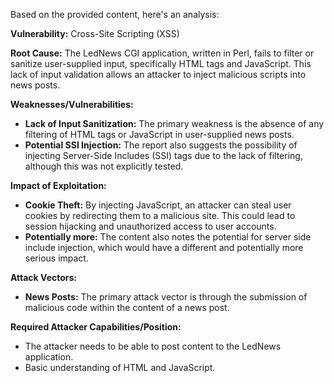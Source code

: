 Based on the provided content, here's an analysis:

**Vulnerability:** Cross-Site Scripting (XSS)

**Root Cause:** The LedNews CGI application, written in Perl, fails to filter or sanitize user-supplied input, specifically HTML tags and JavaScript. This lack of input validation allows an attacker to inject malicious scripts into news posts.

**Weaknesses/Vulnerabilities:**
*   **Lack of Input Sanitization:** The primary weakness is the absence of any filtering of HTML tags or JavaScript in user-supplied news posts.
*   **Potential SSI Injection:** The report also suggests the possibility of injecting Server-Side Includes (SSI) tags due to the lack of filtering, although this was not explicitly tested.

**Impact of Exploitation:**
*   **Cookie Theft:** By injecting JavaScript, an attacker can steal user cookies by redirecting them to a malicious site. This could lead to session hijacking and unauthorized access to user accounts.
*   **Potentially more:** The content also notes the potential for server side include injection, which would have a different and potentially more serious impact.

**Attack Vectors:**
*   **News Posts:** The primary attack vector is through the submission of malicious code within the content of a news post.

**Required Attacker Capabilities/Position:**
*   The attacker needs to be able to post content to the LedNews application.
*   Basic understanding of HTML and JavaScript.
